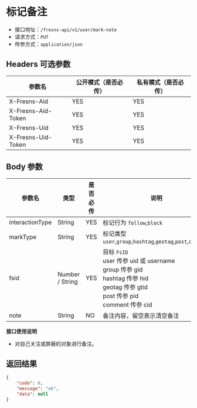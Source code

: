 # 标记备注

- 接口地址：`/fresns-api/v1/user/mark-note`
- 请求方式：`PUT`
- 传参方式：`application/json`

## Headers 可选参数

| 参数名 | 公开模式（是否必传） | 私有模式（是否必传） |
| --- | --- | --- |
| X-Fresns-Aid | YES | YES |
| X-Fresns-Aid-Token | YES | YES |
| X-Fresns-Uid | YES | YES |
| X-Fresns-Uid-Token | YES | YES |

## Body 参数

| 参数名 | 类型 | 是否必传 | 说明 |
| --- | --- | --- | --- |
| interactionType | String | YES | 标记行为 `follow`,`block` |
| markType | String | YES | 标记类型 `user`,`group`,`hashtag`,`geotag`,`post`,`comment` |
| fsid | Number / String | YES | 目标 `FsID`<br>user 传参 uid 或 username<br>group 传参 gid<br>hashtag 传参 hid<br>geotag 传参 gtid<br>post 传参 pid<br>comment 传参 cid |
| note | String | NO | 备注内容，留空表示清空备注 |

**接口使用说明**

- 对自己关注或屏蔽的对象进行备注。

## 返回结果

```json
{
    "code": 0,
    "message": "ok",
    "data": null
}
```

